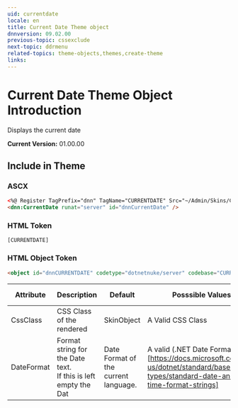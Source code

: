 ```yaml
---
uid: currentdate  
locale: en  
title: Current Date Theme object  
dnnversion: 09.02.00  
previous-topic: cssexclude  
next-topic: ddrmenu  
related-topics: theme-objects,themes,create-theme  
links:  
---
```


# Current Date Theme Object Introduction  

Displays the current date
  
**Current Version:** 01.00.00  


## Include in Theme

### ASCX
``` html
<%@ Register TagPrefix="dnn" TagName="CURRENTDATE" Src="~/Admin/Skins/CurrentDate.ascx" %>  
<dnn:CurrentDate runat="server" id="dnnCurrentDate" />
```

### HTML Token
	[CURRENTDATE]

### HTML Object Token
``` html
<object id="dnnCURRENTDATE" codetype="dotnetnuke/server" codebase="CURRENTDATE"></object>
```

| Attribute | Description | Default | Posssible Values | DNN Version |
| --- | --- | --- | --- | --- |
| CssClass | CSS Class of the rendered  | SkinObject | A Valid CSS Class | 01.00.00 |
| DateFormat | Format string for the Date text.<br/>If this is left empty the Dat  | Date Format of the current language. | A valid (.NET Date Format)[https://docs.microsoft.com/en-us/dotnet/standard/base-types/standard-date-and-time-format-strings] | 01.00.00 |
			
